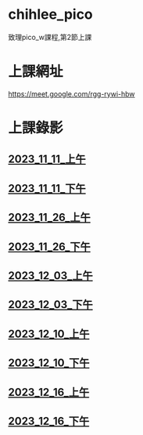 # __chihlee_pico__
致理pico_w課程,第2節上課

# 上課網址
https://meet.google.com/rgg-rywi-hbw

# 上課錄影

## [2023_11_11_上午](https://youtube.com/live/d4kCf4p2T6E)

## [2023_11_11_下午](https://youtube.com/live/pVvPs_qJhNY)

## [2023_11_26_上午](https://youtube.com/live/xjF-LAo4vEY)

## [2023_11_26_下午](https://youtube.com/live/WtbsFRo0s5U)

## [2023_12_03_上午](https://youtube.com/live/0BnhcdTyDCU)

## [2023_12_03_下午](https://youtube.com/live/Ol4FaxD5gRA)

## [2023_12_10_上午](https://youtube.com/live/1SQZFUCGzak)

## [2023_12_10_下午](https://youtube.com/live/aEvrcbNypIc)

## [2023_12_16_上午](https://youtube.com/live/9fKW1rJMfFY)

## [2023_12_16_下午](https://youtube.com/live/r4Sy24Yi2Ho)
